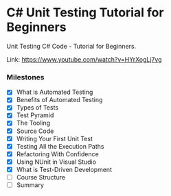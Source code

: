 # C# Unit Testing Tutorial for Beginners

Unit Testing C# Code - Tutorial for Beginners.

Link: <https://www.youtube.com/watch?v=HYrXogLj7vg>

### Milestones

- [x] What is Automated Testing
- [x] Benefits of Automated Testing
- [x] Types of Tests
- [x] Test Pyramid
- [x] The Tooling
- [x] Source Code
- [x] Writing Your First Unit Test
- [x] Testing All the Execution Paths
- [x] Refactoring With Confidence
- [x] Using NUnit in Visual Studio
- [x] What is Test-Driven Development
- [ ] Course Structure
- [ ] Summary
